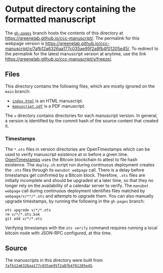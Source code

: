 # Output directory containing the formatted manuscript

The [`gh-pages`](https://github.com/greenelab/ccc-manuscript/tree/gh-pages) branch hosts the contents of this directory at <https://greenelab.github.io/ccc-manuscript/>.
The permalink for this webpage version is <https://greenelab.github.io/ccc-manuscript/v/7afb12a6326aa177c035ae95f2a8fb4f01205e45/>.
To redirect to the permalink for the latest manuscript version at anytime, use the link <https://greenelab.github.io/ccc-manuscript/v/freeze/>.

## Files

This directory contains the following files, which are mostly ignored on the `main` branch:

+ [`index.html`](index.html) is an HTML manuscript.
+ [`manuscript.pdf`](manuscript.pdf) is a PDF manuscript.

The `v` directory contains directories for each manuscript version.
In general, a version is identified by the commit hash of the source content that created it.

### Timestamps

The `*.ots` files in version directories are OpenTimestamps which can be used to verify manuscript existence at or before a given time.
[OpenTimestamps](https://opentimestamps.org/) uses the Bitcoin blockchain to attest to file hash existence.
The `deploy.sh` script run during continuous deployment creates the `.ots` files through its `manubot webpage` call.
There is a delay before timestamps get confirmed by a Bitcoin block.
Therefore, `.ots` files are initially incomplete and should be upgraded at a later time, so that they no longer rely on the availability of a calendar server to verify.
The `manubot webpage` call during continuous deployment identifies files matched by `webpage/v/**/*.ots` and attempts to upgrade them.
You can also manually upgrade timestamps, by running the following in the `gh-pages` branch:

```shell
ots upgrade v/*/*.ots
rm v/*/*.ots.bak
git add v/*/*.ots
```

Verifying timestamps with the `ots verify` command requires running a local bitcoin node with JSON-RPC configured, at this time.

## Source

The manuscripts in this directory were built from
[`7afb12a6326aa177c035ae95f2a8fb4f01205e45`](https://github.com/greenelab/ccc-manuscript/commit/7afb12a6326aa177c035ae95f2a8fb4f01205e45).
